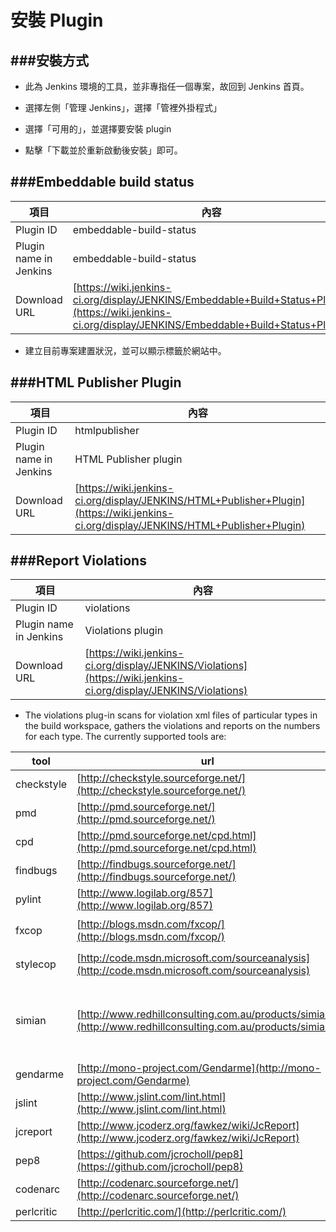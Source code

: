 # 安裝 Plugin

<script type="text/javascript" src="../js/general.js"></script>

###安裝方式
---

* 此為 Jenkins 環境的工具，並非專指任一個專案，故回到 Jenkins 首頁。

* 選擇左側「管理 Jenkins」，選擇「管裡外掛程式」

* 選擇「可用的」，並選擇要安裝 plugin

* 點擊「下載並於重新啟動後安裝」即可。

###Embeddable build status
---

| 項目 | 內容 |
| -- | -- |
| Plugin ID | embeddable-build-status |
| Plugin name in Jenkins | embeddable-build-status |
| Download URL | [https://wiki.jenkins-ci.org/display/JENKINS/Embeddable+Build+Status+Plugin](https://wiki.jenkins-ci.org/display/JENKINS/Embeddable+Build+Status+Plugin) |

* 建立目前專案建置狀況，並可以顯示標籤於網站中。

###HTML Publisher Plugin
---

| 項目 | 內容 |
| -- | -- |
| Plugin ID | htmlpublisher |
| Plugin name in Jenkins | HTML Publisher plugin |
| Download URL | [https://wiki.jenkins-ci.org/display/JENKINS/HTML+Publisher+Plugin](https://wiki.jenkins-ci.org/display/JENKINS/HTML+Publisher+Plugin) |

###Report Violations
---

| 項目 | 內容 |
| -- | -- |
| Plugin ID | violations |
| Plugin name in Jenkins | Violations plugin |
| Download URL | [https://wiki.jenkins-ci.org/display/JENKINS/Violations](https://wiki.jenkins-ci.org/display/JENKINS/Violations) |

* The violations plug-in scans for violation xml files of particular types in the build workspace, gathers the violations and reports on the numbers for each type. The currently supported tools are:

| tool | url | description | language |
| -- | -- | -- | -- |
| checkstyle | [http://checkstyle.sourceforge.net/](http://checkstyle.sourceforge.net/) | - | - |
| pmd | [http://pmd.sourceforge.net/](http://pmd.sourceforge.net/) |  - | - |
| cpd | [http://pmd.sourceforge.net/cpd.html](http://pmd.sourceforge.net/cpd.html) |  - | - |
| findbugs | [http://findbugs.sourceforge.net/](http://findbugs.sourceforge.net/) |  - | - |
| pylint | [http://www.logilab.org/857](http://www.logilab.org/857) |  - | - |
| fxcop | [http://blogs.msdn.com/fxcop/](http://blogs.msdn.com/fxcop/) | 靜態程式碼分析 | Csharp |
| stylecop | [http://code.msdn.microsoft.com/sourceanalysis](http://code.msdn.microsoft.com/sourceanalysis) | 程式碼設計符合規範 | Csharp |
| simian | [http://www.redhillconsulting.com.au/products/simian/](http://www.redhillconsulting.com.au/products/simian/) | 找出高度相似度的程式碼區塊 | multiple, Java, C#. C++, Ruby, COBOL, ... , etc. |
| gendarme | [http://mono-project.com/Gendarme](http://mono-project.com/Gendarme) | - | - |
| jslint  | [http://www.jslint.com/lint.html](http://www.jslint.com/lint.html) | - | - |
| jcreport  | [http://www.jcoderz.org/fawkez/wiki/JcReport](http://www.jcoderz.org/fawkez/wiki/JcReport) | - | - |
| pep8 | [https://github.com/jcrocholl/pep8](https://github.com/jcrocholl/pep8) | - | - |
| codenarc | [http://codenarc.sourceforge.net/](http://codenarc.sourceforge.net/) |  - | - |
| perlcritic | [http://perlcritic.com/](http://perlcritic.com/) | - | - |

